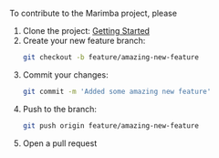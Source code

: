 To contribute to the Marimba project, please 

1. Clone the project: [Getting Started](../README.md#getting-started)
2. Create your new feature branch: 
    ```bash
    git checkout -b feature/amazing-new-feature
    ```
3. Commit your changes: 
    ```bash
    git commit -m 'Added some amazing new feature'
    ```
4. Push to the branch: 
    ```bash
    git push origin feature/amazing-new-feature
    ```
5. Open a pull request